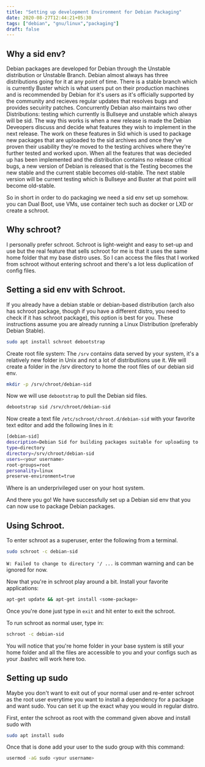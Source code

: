 ```yaml
---
title: "Setting up development Environment for Debian Packaging"
date: 2020-08-27T12:44:21+05:30
tags: ["debian", "gnu/linux","packaging"]
draft: false 
---
```


## Why a sid env?
Debian packages are developed for Debian through the Unstable distribution or Unstable Branch. Debian almost always has three distributions going for it at any point of time. There is a stable branch which is currently Buster which is what users put on their production machines and is recommended by Debian for it's users as it's officially supported by the community and recieves regular updates that resolves bugs and provides secuirity patches. Concurrently Debian also maintains two other Distributions: testing which currently is Bullseye and unstable which always will be sid. The way this works is when a new release is made the Debian Deveopers discuss and decide what features they wish to implement in the next release. The work on these features in Sid which is used to package new packages that are uploaded to the sid archives and once they've proven their usability they're moved to the testing archives where they're further tested and worked upon. When all the features that was decieded up has been implemented and the distribution contains no release critical bugs, a new version of Debian is released that is the Testing becomes the new stable and the current stable becomes old-stable. The next stable version will be current testing which is Bullseye and Buster at that point will become old-stable.

So in short in order to do packaging we need a sid env set up somehow. you can Dual Boot, use VMs, use container tech such as docker or LXD or create a schroot.

## Why schroot?
I personally prefer schroot. Schroot is light-weight and easy to set-up and use but the real feature that sells schroot for me is that it uses the same home folder that my base distro uses. So I can access the files that I worked from schroot without entering schroot and there's a lot less duplicatiion of config files.

## Setting a sid env with Schroot.

If you already have a debian stable or debian-based distribution (arch also has schroot package, though if you have a different distro, you need to check if it has schroot package), this option is best for you. These instructions assume you are already running a Linux Distribution (preferably Debian Stable).

```bash
sudo apt install schroot debootstrap
```
Create root file system:
The `/srv` contains data served by your system, it's a relatively new folder in Unix and not a lot of distributiions use it. We will create a folder in the /srv directory to home the root files of our debian sid env.
```bash
mkdir -p /srv/chroot/debian-sid
```
Now we will use `debootstrap` to pull the Debian sid files.
```bash
debootstrap sid /srv/chroot/debian-sid
```
Now create a text file `/etc/schroot/chroot.d/debian-sid` with your favorite text editor and add the following lines in it:

```bash
[debian-sid]
description=Debian Sid for building packages suitable for uploading to debian
type=directory
directory=/srv/chroot/debian-sid
users=<your username>
root-groups=root
personality=linux
preserve-environment=true
```
Where <your username> is an underprivileged user on your host system.

And there you go! We have successfully set up a Debian sid env that you can now use to package Debian packages.

## Using Schroot.

To enter schroot as a superuser, enter the following from a terminal.
```bash
sudo schroot -c debian-sid
```

`W: Failed to change to directory '/ ...` is comman warning and can be ignored for now.

Now that you're in schroot play around a bit. Install your favorite applications:
```bash
apt-get update && apt-get install <some-package>
```
Once you're done just type in `exit` and hit enter to exit the schroot.

To run schroot as normal user, type in:
```bash
schroot -c debian-sid
```
You will notice that you're home folder in your base system is still your home folder and all the files are accessible to you and your configs such as your .bashrc will work here too.

## Setting up sudo
Maybe you don't want to exit out of your normal user and re-enter schroot as the root user everytime you want to install a dependency for a package and want sudo. You can set it up the exact whay you would in regular distro.

First, enter the schroot as root with the command given above and install sudo with
```bash
sudo apt install sudo
```
Once that is done add your user to the sudo group with this command:
```bash
usermod -aG sudo <your username>
```